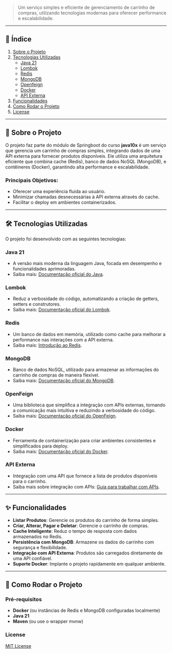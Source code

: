 > Um serviço simples e eficiente de gerenciamento de carrinho de compras, utilizando tecnologias modernas para oferecer performance e escalabilidade.

---

## 🔗 Índice

1. [Sobre o Projeto](#sobre-o-projeto)
2. [Tecnologias Utilizadas](#tecnologias-utilizadas)
    - [Java 21](#java-21)
    - [Lombok](#lombok)
    - [Redis](#redis)
    - [MongoDB](#mongodb)
    - [Openfeign](#openfeign)
    - [Docker](#docker)
    - [API Externa](#api-externa)
3. [Funcionalidades](#funcionalidades)
4. [Como Rodar o Projeto](#como-rodar-o-projeto)
5. [License](#License)

---

## 📖 Sobre o Projeto

O projeto faz parte do módulo de Springboot do curso **java10x** é um serviço que gerencia um carrinho de compras simples, integrando dados de uma API externa para fornecer produtos disponíveis. Ele utiliza uma arquitetura eficiente que combina cache (Redis), banco de dados NoSQL (MongoDB), e contêineres (Docker), garantindo alta performance e escalabilidade.

### Principais Objetivos:
- Oferecer uma experiência fluida ao usuário.
- Minimizar chamadas desnecessárias à API externa através do cache.
- Facilitar o deploy em ambientes containerizados.

---

## 🛠 Tecnologias Utilizadas

O projeto foi desenvolvido com as seguintes tecnologias:

### Java 21
- A versão mais moderna da linguagem Java, focada em desempenho e funcionalidades aprimoradas.
- Saiba mais: [Documentação oficial do Java](https://openjdk.org/projects/jdk/21/).

### Lombok
- Reduz a verbosidade do código, automatizando a criação de getters, setters e construtores.
- Saiba mais: [Documentação oficial do Lombok](https://projectlombok.org/).

### Redis
- Um banco de dados em memória, utilizado como cache para melhorar a performance nas interações com a API externa.
- Saiba mais: [Introdução ao Redis](https://redis.io/docs/).

### MongoDB
- Banco de dados NoSQL, utilizado para armazenar as informações do carrinho de compras de maneira flexível.
- Saiba mais: [Documentação oficial do MongoDB](https://www.mongodb.com/docs/).


### OpenFeign
- Uma biblioteca que simplifica a integração com APIs externas, tornando a comunicação mais intuitiva e reduzindo a verbosidade do código.
- Saiba mais: [Documentação oficial do OpenFeign](https://github.com/OpenFeign/feign).

### Docker
- Ferramenta de containerização para criar ambientes consistentes e simplificados para deploy.
- Saiba mais: [Documentação oficial do Docker](https://docs.docker.com/).

### API Externa
- Integração com uma API que fornece a lista de produtos disponíveis para o carrinho.
- Saiba mais sobre integração com APIs: [Guia para trabalhar com APIs](https://www.postman.com/api-documentation/).

---

## ✨ Funcionalidades

- **Listar Produtos**: Gerencie os produtos do carrinho de forma simples.
- **Criar, Alterar, Pagar e Deletar**: Gerencie o carrinho de compras.
- **Cache Inteligente**: Reduz o tempo de resposta com dados armazenados no Redis.
- **Persistência com MongoDB**: Armazene os dados do carrinho com segurança e flexibilidade.
- **Integração com API Externa**: Produtos são carregados diretamente de uma API confiável.
- **Suporte Docker**: Implante o projeto rapidamente em qualquer ambiente.

---

## 🚀 Como Rodar o Projeto

### Pré-requisitos

- **Docker** (ou instâncias de Redis e MongoDB configuradas localmente)
- **Java 21**
- **Maven** (ou use o wrapper mvnw)


### License

[MIT License](/LICENSE)
